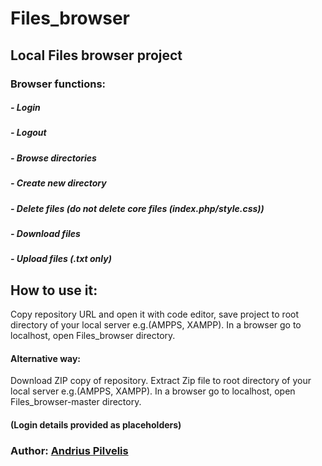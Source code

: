 # Files_browser
## Local Files browser project

### Browser functions:
##### - Login
##### - Logout
##### - Browse directories
##### - Create new directory
##### - Delete files   (do not delete core files (index.php/style.css))
##### - Download files
##### - Upload files (.txt only)

## How to use it:
Copy repository URL and open it with code editor, save project to root directory of your local server e.g.(AMPPS, XAMPP). In a browser go to localhost, open Files_browser directory.
#### Alternative way:
Download ZIP copy of repository. Extract Zip file to root directory of your local server e.g.(AMPPS, XAMPP). In a browser go to localhost, open Files_browser-master directory.
#### (Login details provided as placeholders)

### Author: [Andrius Pilvelis](https://github.com/Apilv)
